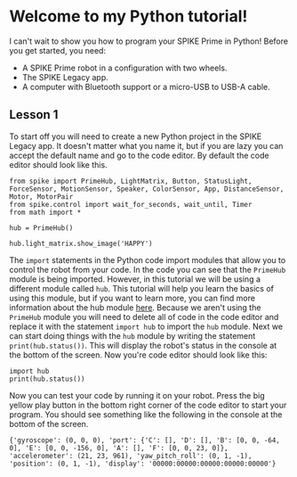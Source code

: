 # Welcome to my Python tutorial!
I can't wait to show you how to program your SPIKE Prime in Python! Before you get started, you need:  
  
- A SPIKE Prime robot in a configuration with two wheels.  
- The SPIKE Legacy app.  
- A computer with Bluetooth support or a micro-USB to USB-A cable.  
## Lesson 1
To start off you will need to create a new Python project in the SPIKE Legacy app. It doesn't matter what you name it, but if you are lazy you can accept the default name and go to the code editor. By default the code editor should look like this.
```
from spike import PrimeHub, LightMatrix, Button, StatusLight, ForceSensor, MotionSensor, Speaker, ColorSensor, App, DistanceSensor, Motor, MotorPair
from spike.control import wait_for_seconds, wait_until, Timer
from math import *

hub = PrimeHub()

hub.light_matrix.show_image('HAPPY')
```
The `import` statements in the Python code import modules that allow you to control the robot from your code. In the code you can see that the `PrimeHub` module is being imported. However, in this tutorial we will be using a different module called `hub`. This tutorial will help you learn the basics of using this module, but if you want to learn more, you can find more information about the hub module [here](https://lego.github.io/MINDSTORMS-Robot-Inventor-hub-API/). Because we aren't using the `PrimeHub` module you will need to delete all of code in the code editor and replace it with the statement `import hub` to import the `hub` module. Next we can start doing things with the `hub` module by writing the statement `print(hub.status())`. This will display the robot's status in the console at the bottom of the screen. Now you're code editor should look like this:
```
import hub
print(hub.status())
```
Now you can test your code by running it on your robot. Press the big yellow play button in the bottom right corner of the code editor to start your program. You should see something like the following in the console at the bottom of the screen.
```
{'gyroscope': (0, 0, 0), 'port': {'C': [], 'D': [], 'B': [0, 0, -64, 0], 'E': [0, 0, -156, 0], 'A': [], 'F': [0, 0, 23, 0]}, 'accelerometer': (21, 23, 961), 'yaw_pitch_roll': (0, 1, -1), 'position': (0, 1, -1), 'display': '00000:00000:00000:00000:00000'}
```